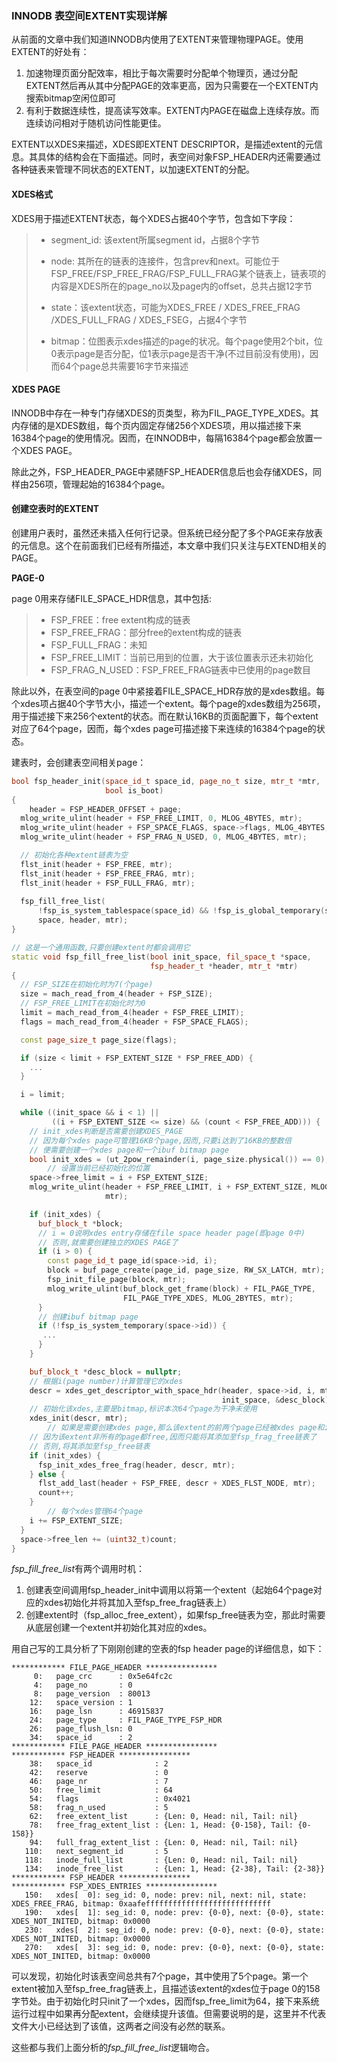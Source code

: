 ### INNODB 表空间EXTENT实现详解

从前面的文章中我们知道INNODB内使用了EXTENT来管理物理PAGE。使用EXTENT的好处有：

1. 加速物理页面分配效率，相比于每次需要时分配单个物理页，通过分配EXTENT然后再从其中分配PAGE的效率更高，因为只需要在一个EXTENT内搜索bitmap空闲位即可
2. 有利于数据连续性，提高读写效率。EXTENT内PAGE在磁盘上连续存放。而连续访问相对于随机访问性能更佳。

EXTENT以XDES来描述，XDES即EXTENT DESCRIPTOR，是描述extent的元信息。其具体的结构会在下面描述。同时，表空间对象FSP_HEADER内还需要通过各种链表来管理不同状态的EXTENT，以加速EXTENT的分配。

#### XDES格式

XDES用于描述EXTENT状态，每个XDES占据40个字节，包含如下字段：

> * segment_id: 该extent所属segment id，占据8个字节
>
> * node: 其所在的链表的连接件，包含prev和next。可能位于FSP_FREE/FSP_FREE_FRAG/FSP_FULL_FRAG某个链表上，链表项的内容是XDES所在的page_no以及page内的offset，总共占据12字节
>
> * state：该extent状态，可能为XDES_FREE / XDES_FREE_FRAG /XDES_FULL_FRAG / XDES_FSEG，占据4个字节
>
> * bitmap：位图表示xdes描述的page的状况。每个page使用2个bit，位0表示page是否分配，位1表示page是否干净(不过目前没有使用)，因而64个page总共需要16字节来描述

#### XDES PAGE

INNODB中存在一种专门存储XDES的页类型，称为FIL_PAGE_TYPE_XDES。其内存储的是XDES数组，每个页内固定存储256个XDES项，用以描述接下来16384个page的使用情况。因而，在INNODB中，每隔16384个page都会放置一个XDES PAGE。

除此之外，FSP_HEADER_PAGE中紧随FSP_HEADER信息后也会存储XDES，同样由256项，管理起始的16384个page。

#### 创建空表时的EXTENT

创建用户表时，虽然还未插入任何行记录。但系统已经分配了多个PAGE来存放表的元信息。这个在前面我们已经有所描述，本文章中我们只关注与EXTEND相关的PAGE。

**PAGE-0**

page 0用来存储FILE_SPACE_HDR信息，其中包括:

> * FSP_FREE：free extent构成的链表
> * FSP_FREE_FRAG：部分free的extent构成的链表
> * FSP_FULL_FRAG：未知
> * FSP_FREE_LIMIT：当前已用到的位置，大于该位置表示还未初始化
> * FSP_FRAG_N_USED：FSP_FREE_FRAG链表中已使用的page数目

除此以外，在表空间的page 0中紧接着FILE_SPACE_HDR存放的是xdes数组。每个xdes项占据40个字节大小，描述一个extent。每个page的xdes数组为256项，用于描述接下来256个extent的状态。而在默认16KB的页面配置下，每个extent对应了64个page，因而，每个xdes page可描述接下来连续的16384个page的状态。

建表时，会创建表空间相关page：

```c++
bool fsp_header_init(space_id_t space_id, page_no_t size, mtr_t *mtr,
                     bool is_boot)
{
	header = FSP_HEADER_OFFSET + page;
  mlog_write_ulint(header + FSP_FREE_LIMIT, 0, MLOG_4BYTES, mtr);
  mlog_write_ulint(header + FSP_SPACE_FLAGS, space->flags, MLOG_4BYTES, mtr);
  mlog_write_ulint(header + FSP_FRAG_N_USED, 0, MLOG_4BYTES, mtr);

  // 初始化各种extent链表为空
  flst_init(header + FSP_FREE, mtr);
  flst_init(header + FSP_FREE_FRAG, mtr);
  flst_init(header + FSP_FULL_FRAG, mtr);
  
  fsp_fill_free_list(
      !fsp_is_system_tablespace(space_id) && !fsp_is_global_temporary(space_id),
      space, header, mtr);
}

// 这是一个通用函数,只要创建extent时都会调用它
static void fsp_fill_free_list(bool init_space, fil_space_t *space,
                               fsp_header_t *header, mtr_t *mtr)
{
  // FSP_SIZE在初始化时为7(个page)
  size = mach_read_from_4(header + FSP_SIZE);
  // FSP_FREE_LIMIT在初始化时为0
  limit = mach_read_from_4(header + FSP_FREE_LIMIT);
  flags = mach_read_from_4(header + FSP_SPACE_FLAGS);

  const page_size_t page_size(flags);

  if (size < limit + FSP_EXTENT_SIZE * FSP_FREE_ADD) {
    ...
  }

  i = limit;

  while ((init_space && i < 1) ||
         ((i + FSP_EXTENT_SIZE <= size) && (count < FSP_FREE_ADD))) {
    // init_xdes判断是否需要创建XDES_PAGE
    // 因为每个xdes page可管理16KB个page,因而,只要i达到了16KB的整数倍
    // 便需要创建一个xdes page和一个ibuf bitmap page
    bool init_xdes = (ut_2pow_remainder(i, page_size.physical()) == 0);
		// 设置当前已经初始化的位置
    space->free_limit = i + FSP_EXTENT_SIZE;
    mlog_write_ulint(header + FSP_FREE_LIMIT, i + FSP_EXTENT_SIZE, MLOG_4BYTES,
                     mtr);

    if (init_xdes) {
      buf_block_t *block;
      // i = 0说明xdes entry存储在file space header page(即page 0中)
      // 否则,就需要创建独立的XDES PAGE了
      if (i > 0) {
        const page_id_t page_id(space->id, i);
        block = buf_page_create(page_id, page_size, RW_SX_LATCH, mtr);
        fsp_init_file_page(block, mtr);
        mlog_write_ulint(buf_block_get_frame(block) + FIL_PAGE_TYPE,
                         FIL_PAGE_TYPE_XDES, MLOG_2BYTES, mtr);
      }
      // 创建ibuf bitmap page
      if (!fsp_is_system_temporary(space->id)) {
       ...
      }
    }

    buf_block_t *desc_block = nullptr;
    // 根据i(page number)计算管理它的xdes
    descr = xdes_get_descriptor_with_space_hdr(header, space->id, i, mtr,
                                               init_space, &desc_block);
    // 初始化该xdes,主要是bitmap,标识本次64个page为干净未使用
    xdes_init(descr, mtr);
		// 如果是需要创建xdes page,那么该extent的前两个page已经被xdes page和ibuf bitmap占据
    // 因为该extent非所有的page都free,因而只能将其添加至fsp_frag_free链表了
    // 否则,将其添加至fsp_free链表
    if (init_xdes) {
      fsp_init_xdes_free_frag(header, descr, mtr);
    } else {
      flst_add_last(header + FSP_FREE, descr + XDES_FLST_NODE, mtr);
      count++;
    }
		// 每个xdes管理64个page
    i += FSP_EXTENT_SIZE;
  }
  space->free_len += (uint32_t)count;
}
```

*fsp_fill_free_list*有两个调用时机：

1. 创建表空间调用fsp_header_init中调用以将第一个extent（起始64个page对应的xdes初始化并将其加入至fsp_free_frag链表上）
2. 创建extent时（fsp_alloc_free_extent），如果fsp_free链表为空，那此时需要从底层创建一个extent并初始化其对应的xdes。

用自己写的工具分析了下刚刚创建的空表的fsp header page的详细信息，如下：

```
************ FILE_PAGE_HEADER ****************
     0:   page_crc      : 0x5e64fc2c
     4:   page_no       : 0
     8:   page_version  : 80013
    12:   space_version : 1
    16:   page_lsn      : 46915837
    24:   page_type     : FIL_PAGE_TYPE_FSP_HDR
    26:   page_flush_lsn: 0
    34:   space_id      : 2
************ FILE_PAGE_HEADER ****************
************ FSP_HEADER ****************
    38:   space_id              : 2
    42:   reserve               : 0
    46:   page_nr               : 7
    50:   free_limit            : 64
    54:   flags                 : 0x4021
    58:   frag_n_used           : 5
    62:   free_extent_list      : {Len: 0, Head: nil, Tail: nil}
    78:   free_frag_extent_list : {Len: 1, Head: {0-158}, Tail: {0-158}}
    94:   full_frag_extent_list : {Len: 0, Head: nil, Tail: nil}
   110:   next_segment_id       : 5
   118:   inode_full_list       : {Len: 0, Head: nil, Tail: nil}
   134:   inode_free_list       : {Len: 1, Head: {2-38}, Tail: {2-38}}
************ FSP_HEADER ****************
************ FSP_XDES_ENTRIES ****************
   150:   xdes[  0]: seg_id: 0, node: prev: nil, next: nil, state: XDES_FREE_FRAG, bitmap: 0xaafeffffffffffffffffffffffffffff
   190:   xdes[  1]: seg_id: 0, node: prev: {0-0}, next: {0-0}, state: XDES_NOT_INITED, bitmap: 0x0000
   230:   xdes[  2]: seg_id: 0, node: prev: {0-0}, next: {0-0}, state: XDES_NOT_INITED, bitmap: 0x0000
   270:   xdes[  3]: seg_id: 0, node: prev: {0-0}, next: {0-0}, state: XDES_NOT_INITED, bitmap: 0x0000
```

可以发现，初始化时该表空间总共有7个page，其中使用了5个page。第一个extent被加入至fsp_free_frag链表上，且描述该extent的xdes位于page 0的158字节处。由于初始化时只init了一个xdes，因而fsp_free_limit为64，接下来系统运行过程中如果再分配extent，会继续提升该值。但需要说明的是，这里并不代表文件大小已经达到了该值，这两者之间没有必然的联系。

这些都与我们上面分析的*fsp_fill_free_list*逻辑吻合。

